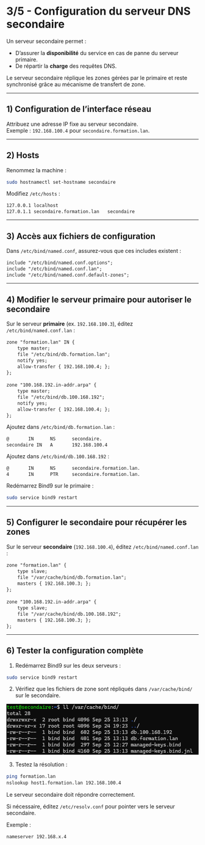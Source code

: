 # 3/5 - Configuration du serveur DNS secondaire

Un serveur secondaire permet :  
- D’assurer la **disponibilité** du service en cas de panne du serveur primaire.  
- De répartir la **charge** des requêtes DNS.  

Le serveur secondaire réplique les zones gérées par le primaire et reste synchronisé grâce au mécanisme de transfert de zone.

---

## 1) Configuration de l’interface réseau

Attribuez une adresse IP fixe au serveur secondaire.  
Exemple : `192.168.100.4` pour `secondaire.formation.lan`.

---

## 2) Hosts

Renommez la machine :

```bash
sudo hostnamectl set-hostname secondaire
```

Modifiez `/etc/hosts` :

```text
127.0.0.1 localhost
127.0.1.1 secondaire.formation.lan   secondaire
```

---

## 3) Accès aux fichiers de configuration

Dans `/etc/bind/named.conf`, assurez-vous que ces includes existent :

```text
include "/etc/bind/named.conf.options";
include "/etc/bind/named.conf.lan";
include "/etc/bind/named.conf.default-zones";
```

---

## 4) Modifier le serveur primaire pour autoriser le secondaire

Sur le serveur **primaire** (ex. `192.168.100.3`), éditez `/etc/bind/named.conf.lan` :

```text
zone "formation.lan" IN {
    type master;
    file "/etc/bind/db.formation.lan";
    notify yes;
    allow-transfer { 192.168.100.4; };
};

zone "100.168.192.in-addr.arpa" {
    type master;
    file "/etc/bind/db.100.168.192";
    notify yes;
    allow-transfer { 192.168.100.4; };
};
```

Ajoutez dans `/etc/bind/db.formation.lan` :

```text
@       IN      NS      secondaire.
secondaire IN   A       192.168.100.4
```

Ajoutez dans `/etc/bind/db.100.168.192` :

```text
@       IN      NS      secondaire.formation.lan.
4       IN      PTR     secondaire.formation.lan.
```

Redémarrez Bind9 sur le primaire :

```bash
sudo service bind9 restart
```

---

## 5) Configurer le secondaire pour récupérer les zones

Sur le serveur **secondaire** (`192.168.100.4`), éditez `/etc/bind/named.conf.lan` :

```text
zone "formation.lan" {
    type slave;
    file "/var/cache/bind/db.formation.lan";
    masters { 192.168.100.3; };
};

zone "100.168.192.in-addr.arpa" {
    type slave;
    file "/var/cache/bind/db.100.168.192";
    masters { 192.168.100.3; };
};
```

---

## 6) Tester la configuration complète

1. Redémarrez Bind9 sur les deux serveurs :

```bash
sudo service bind9 restart
```

2. Vérifiez que les fichiers de zone sont répliqués dans `/var/cache/bind/` sur le secondaire.

![img.png](img/3-replication.png)

3. Testez la résolution :

```bash
ping formation.lan
nslookup host1.formation.lan 192.168.100.4
```

Le serveur secondaire doit répondre correctement.


Si nécessaire, éditez `/etc/resolv.conf` pour pointer vers le serveur secondaire.

Exemple :

```text
nameserver 192.168.x.4
```

